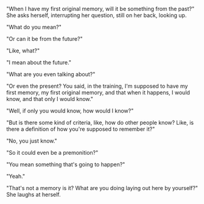 "When I have my first original memory, will it be something from the past?" She asks herself, interrupting her question, still on her back, looking up.

"What do you mean?"

"Or can it be from the future?"

"Like, what?"

"I mean about the future."

"What are you even talking about?"

"Or even the present? You said, in the training, I'm supposed to have my first memory, my first original memory, and that when it happens, I would know, and that only I would know."

"Well, if only you would know, how would I know?"

"But is there some kind of criteria, like, how do other people know? Like, is there a definition of how you're supposed to remember it?"

"No, you just know."

"So it could even be a premonition?"

"You mean something that's going to happen?"

"Yeah."

"That's not a memory is it? What are you doing laying out here by yourself?" She laughs at herself.